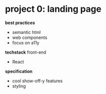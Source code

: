 # project 0: landing page

**best practices**

- semantic html
- web components
- focus on a11y

**techstack**
front-end
- React

**specification**
- cool show-off-y features
- styling
